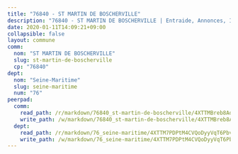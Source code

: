 ```yaml
---
title: "76840 - ST MARTIN DE BOSCHERVILLE"
description: "76840 - ST MARTIN DE BOSCHERVILLE | Entraide, Annonces, Initiatives"
date: 2020-01-11T14:09:21+09:00
collapsible: false
layout: commune
comm:
  nom: "ST MARTIN DE BOSCHERVILLE"
  slug: st-martin-de-boscherville
  cp: "76840"
dept:
  nom: "Seine-Maritime"
  slug: seine-maritime
  num: "76"
peerpad:
  comm:
    read_path: /r/markdown/76840_st-martin-de-boscherville/4XTTMBreb8Ad9uMBeB7jVcepXm8cTh6L8BCMY6GNRb64duqEP
    write_path: /w/markdown/76840_st-martin-de-boscherville/4XTTMBreb8Ad9uMBeB7jVcepXm8cTh6L8BCMY6GNRb64duqEP-K3TgTtPGvyiRktXXZgWV8UakCqXnt32fGGnKj5CzmaZwcR8xxrpxxJ73vvuWAdwMS71gLnLpkqen3SDxmjQma5FfWKga8bevzEd8izY7XVufb1M96r8GeJa2ZQD4k1sBqWraczym
  dept:
    read_path: /r/markdown/76_seine-maritime/4XTTM7PDPtM4CVQoDyyVqT6Pbvj1SVtndpXJdTDsc7xwdMTdt
    write_path: /w/markdown/76_seine-maritime/4XTTM7PDPtM4CVQoDyyVqT6Pbvj1SVtndpXJdTDsc7xwdMTdt-K3TgUmo7Qwp8ZQz8qKFjC8WCY27ypEpX2c8BXeSV9rrPY1zRZn2SrYwkBXF8VnHkcepiXsccFfKHYuT2JNgSMXxLRaUGRu6o5B3BB15nZxEho97cTz3yC4eRTX4hZM1hcyAZrn8r
---
```


